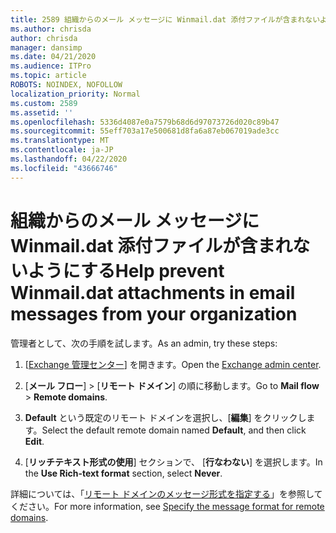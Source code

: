 ```yaml
---
title: 2589 組織からのメール メッセージに Winmail.dat 添付ファイルが含まれないようにする
ms.author: chrisda
author: chrisda
manager: dansimp
ms.date: 04/21/2020
ms.audience: ITPro
ms.topic: article
ROBOTS: NOINDEX, NOFOLLOW
localization_priority: Normal
ms.custom: 2589
ms.assetid: ''
ms.openlocfilehash: 5336d4087e0a7579b68d6d97073726d020c89b47
ms.sourcegitcommit: 55eff703a17e500681d8fa6a87eb067019ade3cc
ms.translationtype: MT
ms.contentlocale: ja-JP
ms.lasthandoff: 04/22/2020
ms.locfileid: "43666746"
---
```

# <a name="help-prevent-winmaildat-attachments-in-email-messages-from-your-organization"></a><span data-ttu-id="1168c-102">組織からのメール メッセージに Winmail.dat 添付ファイルが含まれないようにする</span><span class="sxs-lookup"><span data-stu-id="1168c-102">Help prevent Winmail.dat attachments in email messages from your organization</span></span>

<span data-ttu-id="1168c-103">管理者として、次の手順を試します。</span><span class="sxs-lookup"><span data-stu-id="1168c-103">As an admin, try these steps:</span></span>

1. <span data-ttu-id="1168c-104">[[Exchange 管理センター](https://outlook.office365.com/ecp/)] を開きます。</span><span class="sxs-lookup"><span data-stu-id="1168c-104">Open the [Exchange admin center](https://outlook.office365.com/ecp/).</span></span>

2. <span data-ttu-id="1168c-105">[**メール フロー**]  >  [**リモート ドメイン**] の順に移動します。</span><span class="sxs-lookup"><span data-stu-id="1168c-105">Go to **Mail flow** > **Remote domains**.</span></span>

3. <span data-ttu-id="1168c-106">**Default** という既定のリモート ドメインを選択し、[**編集**] をクリックします。</span><span class="sxs-lookup"><span data-stu-id="1168c-106">Select the default remote domain named **Default**, and then click **Edit**.</span></span>

4. <span data-ttu-id="1168c-107">[**リッチテキスト形式の使用**] セクションで、 [**行なわない**] を選択します。</span><span class="sxs-lookup"><span data-stu-id="1168c-107">In the **Use Rich-text format** section, select **Never**.</span></span>

<span data-ttu-id="1168c-108">詳細については、「[リモート ドメインのメッセージ形式を指定する](https://docs.microsoft.com/Exchange/mail-flow-best-practices/remote-domains/remote-domains#specifying-message-format)」を参照してください。</span><span class="sxs-lookup"><span data-stu-id="1168c-108">For more information, see [Specify the message format for remote domains](https://docs.microsoft.com/Exchange/mail-flow-best-practices/remote-domains/remote-domains#specifying-message-format).</span></span>
